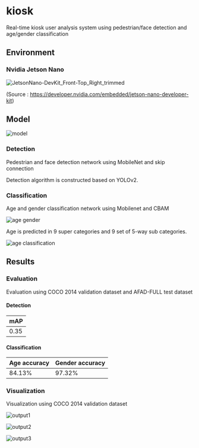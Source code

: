 # kiosk

Real-time kiosk user analysis system using pedestrian/face detection and age/gender classification

## Environment

### Nvidia Jetson Nano

  ![JetsonNano-DevKit_Front-Top_Right_trimmed](https://user-images.githubusercontent.com/48514976/158322188-9f75a34d-d678-454a-9cc4-e4a617812abf.jpg)
  
  (Source : https://developer.nvidia.com/embedded/jetson-nano-developer-kit)
  
## Model
  
![model](https://user-images.githubusercontent.com/48514976/158328202-a90b2bfc-6cc1-4118-b44d-c9fd1ea3fbe2.JPG)

  
### Detection

Pedestrian and face detection network using MobileNet and skip connection

Detection algorithm is constructed based on YOLOv2.

### Classification

Age and gender classification network using Mobilenet and CBAM

![age gender](https://user-images.githubusercontent.com/48514976/158328359-36952a8c-1d53-4a20-beff-8b73f31c025e.JPG)
  
Age is predicted in 9 super categories and 9 set of 5-way sub categories.
  
![age classification](https://user-images.githubusercontent.com/48514976/158328376-c7409aa8-b67c-4c33-9e29-1e94459f101f.JPG)

## Results

### Evaluation

  Evaluation using COCO 2014 validation dataset and AFAD-FULL test dataset
  
#### Detection

  |mAP|
  |-|
  |0.35|
  
#### Classification

  |Age accuracy|Gender accuracy|
  |-|-|
  |84.13%|97.32%|
  
  
### Visualization
  
Visualization using COCO 2014 validation dataset
  
  
![output1](https://user-images.githubusercontent.com/48514976/158340454-011d0d9c-45b1-4dbe-81c5-adfca8c92492.JPG)

![output2](https://user-images.githubusercontent.com/48514976/158340466-9e20582a-8ae3-4320-bfea-2b7a703217df.JPG)

![output3](https://user-images.githubusercontent.com/48514976/158340475-d435238c-177c-4ce4-89f6-3fbedd08694f.JPG)



